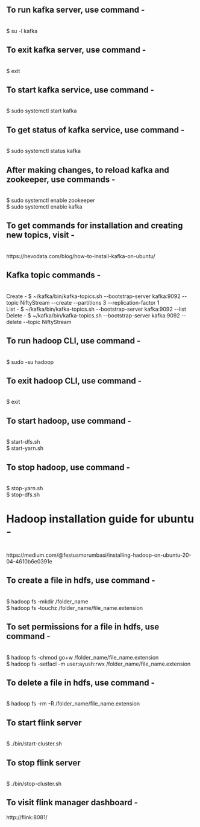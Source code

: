 ## To run kafka server, use command - 
<br />
$ su -l kafka

## To exit kafka server, use command - 
<br />
$ exit

## To start kafka service, use command - 
<br />
$ sudo systemctl start kafka

## To get status of kafka service, use command - 
<br />
$ sudo systemctl status kafka

## After making changes, to reload kafka and zookeeper, use commands - 
<br />
$ sudo systemctl enable zookeeper
<br />
$ sudo systemctl enable kafka

## To get commands for installation and creating new topics, visit - 
<br />
https://hevodata.com/blog/how-to-install-kafka-on-ubuntu/

## Kafka topic commands - 
<br />
Create - $ ~/kafka/bin/kafka-topics.sh --bootstrap-server kafka:9092 --topic NiftyStream --create --partitions 3 --replication-factor 1 <br />
List - $ ~/kafka/bin/kafka-topics.sh --bootstrap-server kafka:9092 --list <br />
Delete - $ ~/kafka/bin/kafka-topics.sh --bootstrap-server kafka:9092 --delete --topic NiftyStream

## To run hadoop CLI, use command - 
<br />
$ sudo -su hadoop

## To exit hadoop CLI, use command - 
<br />
$ exit

## To start hadoop, use command - 
<br />
$ start-dfs.sh
<br />
$ start-yarn.sh

## To stop hadoop, use command - 
<br />
$ stop-yarn.sh
<br />
$ stop-dfs.sh

# Hadoop installation guide for ubuntu - 
<br />
https://medium.com/@festusmorumbasi/installing-hadoop-on-ubuntu-20-04-4610b6e0391e

## To create a file in hdfs, use command - 
<br />
$ hadoop fs -mkdir /folder_name 
<br />
$ hadoop fs -touchz /folder_name/file_name.extension

## To set permissions for a file in hdfs, use command - 
<br />
$ hadoop fs -chmod  go+w /folder_name/file_name.extension 
<br />
$ hadoop fs -setfacl -m user:ayush:rwx /folder_name/file_name.extension

## To delete a file in hdfs, use command - 
<br />
$ hadoop fs -rm -R /folder_name/file_name.extension

## To start flink server
<br />
$ ./bin/start-cluster.sh

## To stop flink server
<br />
$ ./bin/stop-cluster.sh

## To visit flink manager dashboard - 
http://flink:8081/
